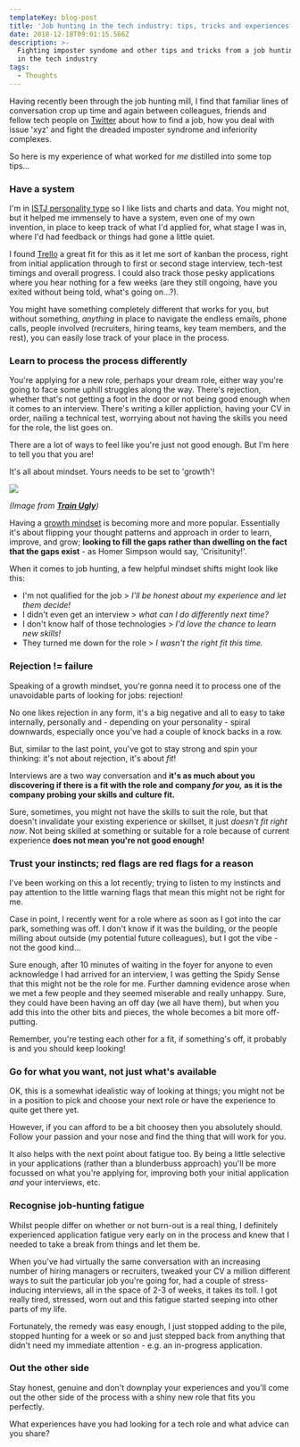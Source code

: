 ```yaml
---
templateKey: blog-post
title: 'Job hunting in the tech industry: tips, tricks and experiences'
date: 2018-12-18T09:01:15.566Z
description: >-
  Fighting imposter syndome and other tips and tricks from a job hunting journey
  in the tech industry
tags:
  - Thoughts
---
```

Having recently been through the job hunting mill, I find that familiar lines of conversation crop up time and again between colleagues, friends and fellow tech people on [Twitter](\"https://twitter.com/kendalmintcode\") about how to find a job, how you deal with issue 'xyz' and fight the dreaded imposter syndrome and inferiority complexes.

So here is my experience of what worked for _me_ distilled into some top tips...

### Have a system

I'm in [ISTJ personality type](\"https://en.wikipedia.org/wiki/ISTJ\") so I like lists and charts and data. You might not, but it helped me immensely to have a system, even one of my own invention, in place to keep track of what I'd applied for, what stage I was in, where I'd had feedback or things had gone a little quiet.

I found [Trello](\"https://trello.com/\") a great fit for this as it let me sort of kanban the process, right from initial application through to first or second stage interview, tech-test timings and overall progress. I could also track those pesky applications where you hear nothing for a few weeks (are they still ongoing, have you exited without being told, what's going on...?).

You might have something completely different that works for you, but without something, _anything_ in place to navigate the endless emails, phone calls, people involved (recruiters, hiring teams, key team members, and the rest), you can easily lose track of your place in the process.

### Learn to process the process differently

You're applying for a new role, perhaps your dream role, either way you're going to face some uphill struggles along the way. There's rejection, whether that's not getting a foot in the door or not being good enough when it comes to an interview. There's writing a killer appliction, having your CV in order, nailing a technical test, worrying about not having the skills you need for the role, the list goes on.

There are a lot of ways to feel like you're just not good enough. But I'm here to tell you that you are!

It's all about mindset. Yours needs to be set to 'growth'!

![](\"/content/images/2018/12/mindset-table.png\")

_(Image from [**Train Ugly**](\"https://trainugly.com/mindset-makers-breakers-pt1/\"))_

Having a [growth mindset](\"https://www.mindsetworks.com/science/\") is becoming more and more popular. Essentially it's about flipping your thought patterns and approach in order to learn, improve, and grow; **looking to fill the gaps rather than dwelling on the fact that the gaps exist** - as Homer Simpson would say, 'Crisitunity!'.

When it comes to job hunting, a few helpful mindset shifts might look like this:

*   I'm not qualified for the job > _I'll be honest about my experience and let them decide!_
*   I didn't even get an interview > _what can I do differently next time?_
*   I don't know half of those technologies > _I'd love the chance to learn new skills!_
*   They turned me down for the role > _I wasn't the right fit this time._

### Rejection != failure

Speaking of a growth mindset, you're gonna need it to process one of the unavoidable parts of looking for jobs: rejection!

No one likes rejection in any form, it's a big negative and all to easy to take internally, personally and - depending on your personality - spiral downwards, especially once you've had a couple of knock backs in a row.

But, similar to the last point, you've got to stay strong and spin your thinking: it's not about rejection, it's about _fit_!

Interviews are a two way conversation and **it's as much about you discovering if there is a fit with the role and company _for you,_ as it is the company probing your skills and culture fit.**

Sure, sometimes, you might not have the skills to suit the role, but that doesn't invalidate your existing experience or skillset, it just _doesn't fit right now_. Not being skilled at something or suitable for a role because of current experience **does not mean you're not good enough!**

### Trust your instincts; red flags are red flags for a reason

I've been working on this a lot recently; trying to listen to my instincts and pay attention to the little warning flags that mean this might not be right for me.

Case in point, I recently went for a role where as soon as I got into the car park, something was off. I don't know if it was the building, or the people milling about outside (my potential future colleagues), but I got the vibe - not the good kind...

Sure enough, after 10 minutes of waiting in the foyer for anyone to even acknowledge I had arrived for an interview, I was getting the Spidy Sense that this might not be the role for me. Further damning evidence arose when we met a few people and they seemed miserable and really unhappy. Sure, they could have been having an off day (we all have them), but when you add this into the other bits and pieces, the whole becomes a bit more off-putting.

Remember, you're testing each other for a fit, if something's off, it probably is and you should keep looking!

### Go for what you want, not just what's available

OK, this is a somewhat idealistic way of looking at things; you might not be in a position to pick and choose your next role or have the experience to quite get there yet.

However, if you can afford to be a bit choosey then you absolutely should. Follow your passion and your nose and find the thing that will work for you.

It also helps with the next point about fatigue too. By being a little selective in your applications (rather than a blunderbuss approach) you'll be more focussed on what you're applying for, improving both your initial application _and_ your interviews, etc.

### Recognise job-hunting fatigue

Whilst people differ on whether or not burn-out is a real thing, I definitely experienced application fatigue very early on in the process and knew that I needed to take a break from things and let them be.

When you've had virtually the same conversation with an increasing number of hiring managers or recruiters, tweaked your CV a million different ways to suit the particular job you're going for, had a couple of stress-inducing interviews, all in the space of 2-3 of weeks, it takes its toll. I got really tired, stressed, worn out and this fatigue started seeping into other parts of my life.

Fortunately, the remedy was easy enough, I just stopped adding to the pile, stopped hunting for a week or so and just stepped back from anything that didn't need my immediate attention - e.g. an in-progress application.

### Out the other side

Stay honest, genuine and don't downplay your experiences and you'll come out the other side of the process with a shiny new role that fits you perfectly.

What experiences have you had looking for a tech role and what advice can you share?
